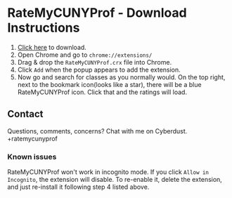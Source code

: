 # RateMyCUNYProf - Download Instructions

1. [Click here](https://github.com/m22222/RateMyCUNYProf/raw/master/RateMyCUNYProf.crx) to download.
2. Open Chrome and go to `chrome://extensions/`
3. Drag & drop the `RateMyCUNYProf.crx` file into Chrome.
4. Click `Add` when the popup appears to add the extension.
5. Now go and search for classes as you normally would. On the top right, next to the bookmark icon(looks like a star), there will be a blue RateMyCUNYProf icon. Click that and the ratings will load.

## Contact
Questions, comments, concerns? Chat with me on Cyberdust. +ratemycunyprof

### Known issues
RateMyCUNYProf won't work in incognito mode. If you click `Allow in Incognito`, the extension will disable. To re-enable it, delete the extension, and just re-install it following step 4 listed above.
